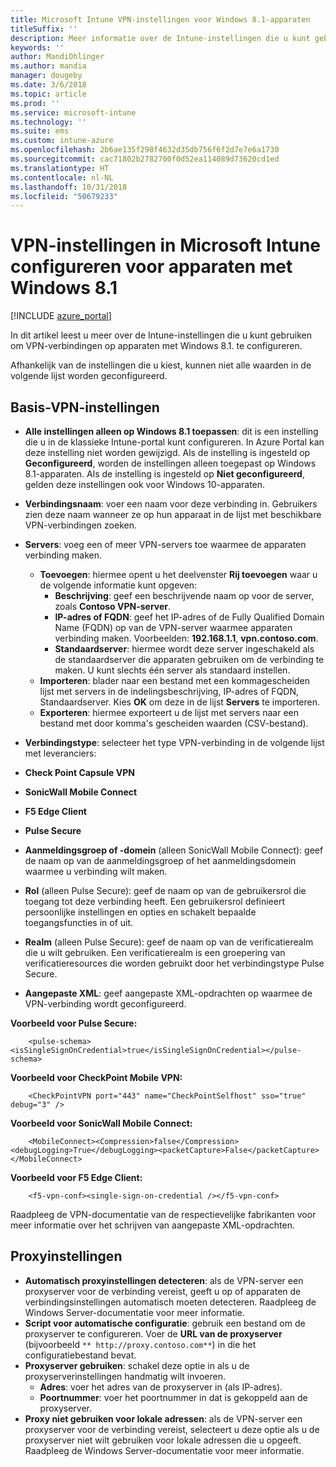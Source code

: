 ```yaml
---
title: Microsoft Intune VPN-instellingen voor Windows 8.1-apparaten
titleSuffix: ''
description: Meer informatie over de Intune-instellingen die u kunt gebruiken om VPN-verbindingen op apparaten met Windows 8.1. te configureren.
keywords: ''
author: MandiOhlinger
ms.author: mandia
manager: dougeby
ms.date: 3/6/2018
ms.topic: article
ms.prod: ''
ms.service: microsoft-intune
ms.technology: ''
ms.suite: ems
ms.custom: intune-azure
ms.openlocfilehash: 2b6ae135f298f4632d35db756f6f2d7e7e6a1730
ms.sourcegitcommit: cac71802b2782700f0d52ea114089d73620cd1ed
ms.translationtype: HT
ms.contentlocale: nl-NL
ms.lasthandoff: 10/31/2018
ms.locfileid: "50679233"
---
```

# <a name="configure-vpn-settings-in-microsoft-intune-for-devices-running-windows-81"></a>VPN-instellingen in Microsoft Intune configureren voor apparaten met Windows 8.1

[!INCLUDE [azure_portal](./includes/azure_portal.md)]

In dit artikel leest u meer over de Intune-instellingen die u kunt gebruiken om VPN-verbindingen op apparaten met Windows 8.1. te configureren.

Afhankelijk van de instellingen die u kiest, kunnen niet alle waarden in de volgende lijst worden geconfigureerd.

## <a name="base-vpn-settings"></a>Basis-VPN-instellingen


- **Alle instellingen alleen op Windows 8.1 toepassen**: dit is een instelling die u in de klassieke Intune-portal kunt configureren. In Azure Portal kan deze instelling niet worden gewijzigd. Als de instelling is ingesteld op **Geconfigureerd**, worden de instellingen alleen toegepast op Windows 8.1-apparaten. Als de instelling is ingesteld op **Niet geconfigureerd**, gelden deze instellingen ook voor Windows 10-apparaten.
- **Verbindingsnaam**: voer een naam voor deze verbinding in. Gebruikers zien deze naam wanneer ze op hun apparaat in de lijst met beschikbare VPN-verbindingen zoeken.
- **Servers**: voeg een of meer VPN-servers toe waarmee de apparaten verbinding maken.
    - **Toevoegen**: hiermee opent u het deelvenster **Rij toevoegen** waar u de volgende informatie kunt opgeven:
        - **Beschrijving**: geef een beschrijvende naam op voor de server, zoals **Contoso VPN-server**.
        - **IP-adres of FQDN**: geef het IP-adres of de Fully Qualified Domain Name (FQDN) op van de VPN-server waarmee apparaten verbinding maken. Voorbeelden: **192.168.1.1**, **vpn.contoso.com**.
        - **Standaardserver**: hiermee wordt deze server ingeschakeld als de standaardserver die apparaten gebruiken om de verbinding te maken. U kunt slechts één server als standaard instellen.
    - **Importeren**: blader naar een bestand met een kommagescheiden lijst met servers in de indelingsbeschrijving, IP-adres of FQDN, Standaardserver. Kies **OK** om deze in de lijst **Servers** te importeren.
    - **Exporteren**: hiermee exporteert u de lijst met servers naar een bestand met door komma's gescheiden waarden (CSV-bestand).

- **Verbindingstype**: selecteer het type VPN-verbinding in de volgende lijst met leveranciers:
- **Check Point Capsule VPN**
- **SonicWall Mobile Connect**
- **F5 Edge Client**
- **Pulse Secure**

<!--- **Fingerprint** (Check Point Capsule VPN only) - Specify a string (for example, "Contoso Fingerprint Code") that will be used to verify that the VPN server can be trusted. A fingerprint can be sent to the client so it knows to trust any server that presents the same fingerprint when connecting. If the device doesn’t already have the fingerprint, it will prompt the user to trust the VPN server that they are connecting to while showing the fingerprint. (The user manually verifies the fingerprint and chooses **trust** to connect.) --->

- **Aanmeldingsgroep of -domein** (alleen SonicWall Mobile Connect): geef de naam op van de aanmeldingsgroep of het aanmeldingsdomein waarmee u verbinding wilt maken.

- **Rol** (alleen Pulse Secure): geef de naam op van de gebruikersrol die toegang tot deze verbinding heeft. Een gebruikersrol definieert persoonlijke instellingen en opties en schakelt bepaalde toegangsfuncties in of uit.

- **Realm** (alleen Pulse Secure): geef de naam op van de verificatierealm die u wilt gebruiken. Een verificatierealm is een groepering van verificatieresources die worden gebruikt door het verbindingstype Pulse Secure.


- **Aangepaste XML**: geef aangepaste XML-opdrachten op waarmee de VPN-verbinding wordt geconfigureerd.

**Voorbeeld voor Pulse Secure:**

```
    <pulse-schema><isSingleSignOnCredential>true</isSingleSignOnCredential></pulse-schema>
```

**Voorbeeld voor CheckPoint Mobile VPN:**
```
    <CheckPointVPN port="443" name="CheckPointSelfhost" sso="true" debug="3" />
```

**Voorbeeld voor SonicWall Mobile Connect:**
```
    <MobileConnect><Compression>false</Compression><debugLogging>True</debugLogging><packetCapture>False</packetCapture></MobileConnect>
```

**Voorbeeld voor F5 Edge Client:**

```
    <f5-vpn-conf><single-sign-on-credential /></f5-vpn-conf>
```

Raadpleeg de VPN-documentatie van de respectievelijke fabrikanten voor meer informatie over het schrijven van aangepaste XML-opdrachten.


## <a name="proxy-settings"></a>Proxyinstellingen

- **Automatisch proxyinstellingen detecteren**: als de VPN-server een proxyserver voor de verbinding vereist, geeft u op of apparaten de verbindingsinstellingen automatisch moeten detecteren. Raadpleeg de Windows Server-documentatie voor meer informatie.
- **Script voor automatische configuratie**: gebruik een bestand om de proxyserver te configureren. Voer de **URL van de proxyserver** (bijvoorbeeld `** http://proxy.contoso.com**`) in die het configuratiebestand bevat.
- **Proxyserver gebruiken**: schakel deze optie in als u de proxyserverinstellingen handmatig wilt invoeren.
    - **Adres**: voer het adres van de proxyserver in (als IP-adres).
    - **Poortnummer**: voer het poortnummer in dat is gekoppeld aan de proxyserver.
- **Proxy niet gebruiken voor lokale adressen**: als de VPN-server een proxyserver voor de verbinding vereist, selecteert u deze optie als u de proxyserver niet wilt gebruiken voor lokale adressen die u opgeeft. Raadpleeg de Windows Server-documentatie voor meer informatie.
